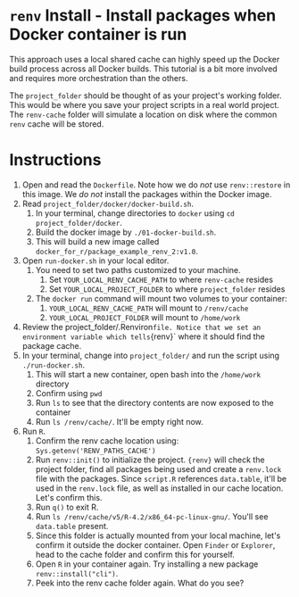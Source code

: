 # `renv` Install - Install packages when Docker container is run

This approach uses a local shared cache can highly speed up the Docker build process across all Docker builds. This tutorial is a bit more involved and requires more orchestration than the others.

The `project_folder` should be thought of as your project's working folder. This would be where you save your project scripts in a real world project. The `renv-cache` folder will simulate a location on disk where the common `renv` cache will be stored.

# Instructions

1. Open and read the `Dockerfile`. Note how we do _not_ use `renv::restore` in this image. We _do not_ install the packages within the Docker image.
2. Read `project_folder/docker/docker-build.sh`.
   1. In your terminal, change directories to `docker` using `cd project_folder/docker`.
   2. Build the docker image by `./01-docker-build.sh`. 
   3. This will build a new image called `docker_for_r/package_example_renv_2:v1.0`.
3. Open `run-docker.sh` in your local editor. 
   1. You need to set two paths customized to your machine.
      1. Set `YOUR_LOCAL_RENV_CACHE_PATH` to where `renv-cache` resides
      2. Set `YOUR_LOCAL_PROJECT_FOLDER` to where `project_folder` resides
   2. The `docker run` command will mount two volumes to your container:
      1. `YOUR_LOCAL_RENV_CACHE_PATH` will mount to `/renv/cache`
      2. `YOUR_LOCAL_PROJECT_FOLDER` will mount to `/home/work`
4. Review the project_folder/.Renviron` file. Notice that we set an environment variable which tells `{renv}` where it should find the package cache.
5. In your terminal, change into `project_folder/` and run the script using `./run-docker.sh`. 
   1. This will start a new container, open bash into the `/home/work` directory
   2. Confirm using `pwd`
   3. Run `ls` to see that the directory contents are now exposed to the container
   4. Run `ls /renv/cache/`. It'll be empty right now.
6. Run `R`.
   1. Confirm the renv cache location using: `Sys.getenv('RENV_PATHS_CACHE')`
   2. Run `renv::init()` to initialize the project. `{renv}` will check the project folder, find all packages being used and create a `renv.lock` file with the packages. Since `script.R` references `data.table`, it'll be used in the `renv.lock` file, as well as installed in our cache location. Let's confirm this.
   3. Run `q()` to exit R.
   4. Run `ls /renv/cache/v5/R-4.2/x86_64-pc-linux-gnu/`. You'll see `data.table` present.
   5. Since this folder is actually mounted from your local machine, let's confirm it outside the docker container. Open `Finder` or `Explorer`, head to the cache folder and confirm this for yourself.
   6. Open `R` in your container again. Try installing a new package `renv::install("cli")`.
   7. Peek into the renv cache folder again. What do you see?